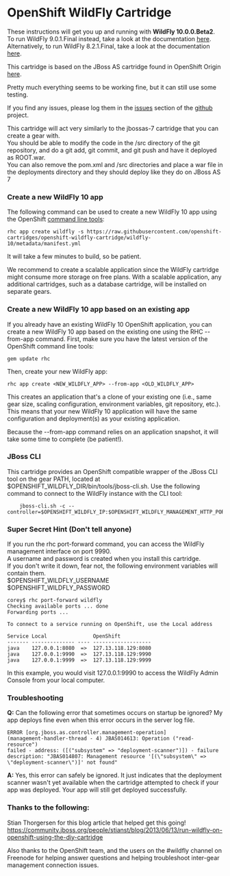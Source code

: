 # OpenShift WildFly Cartridge

These instructions will get you up and running with **WildFly 10.0.0.Beta2**. To run WildFly 9.0.1.Final instead, take a look at the documentation [here](https://github.com/openshift-cartridges/openshift-wildfly-cartridge/tree/wildfly-9). Alternatively, to run WildFly 8.2.1.Final, take a look at the documentation [here](https://github.com/openshift-cartridges/openshift-wildfly-cartridge/tree/wildfly-8).

This cartridge is based on the JBoss AS cartridge found in OpenShift Origin [here](https://github.com/openshift/origin-server/tree/master/cartridges/openshift-origin-cartridge-jbossas).  

Pretty much everything seems to be working fine, but it can still use some testing.  

If you find any issues, please log them in the [issues](https://github.com/openshift-cartridges/openshift-wildfly-cartridge/issues) section of the [github](https://github.com/openshift-cartridges/openshift-wildfly-cartridge) project.  

This cartridge will act very similarly to the jbossas-7 cartridge that you can create a gear with.  
You should be able to modify the code in the /src directory of the git repository, and do a git add, git commit, and git push and have it deployed as ROOT.war.  
You can also remove the pom.xml and /src directories and place a war file in the deployments directory and they should deploy like they do on JBoss AS 7  

### Create a new WildFly 10 app

The following command can be used to create a new WildFly 10 app using the OpenShift [command line tools](https://www.openshift.com/get-started):

	rhc app create wildfly -s https://raw.githubusercontent.com/openshift-cartridges/openshift-wildfly-cartridge/wildfly-10/metadata/manifest.yml
	
It will take a few minutes to build, so be patient.

We recommend to create a scalable application since the WildFly cartridge might consume more storage on free plans. With a scalable application, any additional cartridges, such as a database cartridge, will be installed on separate gears.

### Create a new WildFly 10 app based on an existing app

If you already have an existing WildFly 10 OpenShift application, you can create a new WildFly 10 app based on the existing one using the RHC --from-app command. First, make sure you have the latest version of the OpenShift command line tools:

    gem update rhc

Then, create your new WildFly app:

    rhc app create <NEW_WILDFLY_APP> --from-app <OLD_WILDFLY_APP>

This creates an application that's a clone of your existing one (i.e., same gear size, scaling configuration, environment variables, git repository, etc.). This means that your new WildFly 10 application will have the same configuration and deployment(s) as your existing application.

Because the --from-app command relies on an application snapshot, it will take some time to complete (be patient!).

### JBoss CLI

This cartridge provides an OpenShift compatible wrapper of the JBoss CLI tool on the gear PATH, located at $OPENSHIFT_WILDFLY_DIR/bin/tools/jboss-cli.sh. Use the following command to connect to the WildFly instance with the CLI tool:

        jboss-cli.sh -c --controller=$OPENSHIFT_WILDFLY_IP:$OPENSHIFT_WILDFLY_MANAGEMENT_HTTP_PORT

### Super Secret Hint (Don't tell anyone)

If you run the rhc port-forward command, you can access the WildFly management interface on port 9990.  
A username and password is created when you install this cartridge.  
If you don't write it down, fear not, the following environment variables will contain them.  
$OPENSHIFT_WILDFLY_USERNAME  
$OPENSHIFT_WILDFLY_PASSWORD

	corey$ rhc port-forward wildfly
	Checking available ports ... done
	Forwarding ports ...

	To connect to a service running on OpenShift, use the Local address

	Service Local               OpenShift
	------- -------------- ---- -------------------
	java    127.0.0.1:8080  =>  127.13.118.129:8080
	java    127.0.0.1:9990  =>  127.13.118.129:9990
	java    127.0.0.1:9999  =>  127.13.118.129:9999
	
In this example, you would visit 127.0.0.1:9990 to access the WildFly Admin Console from your local computer.

### Troubleshooting

**Q:** Can the following error that sometimes occurs on startup be ignored? My app deploys fine even when this error occurs in the server log file.


```
ERROR [org.jboss.as.controller.management-operation] 
(management-handler-thread - 4) JBAS014613: Operation ("read-resource") 
failed - address: ([("subsystem" => "deployment-scanner")]) - failure 
description: "JBAS014807: Management resource '[(\"subsystem\" => 
\"deployment-scanner\")]' not found"
```

**A:**  Yes, this error can safely be ignored. It just indicates that the deployment scanner wasn't yet available when the cartridge attempted to check if your app was deployed. Your app will still get deployed successfully. 

### Thanks to the following:
Stian Thorgersen for this blog article that helped get this going!
https://community.jboss.org/people/stianst/blog/2013/06/13/run-wildfly-on-openshift-using-the-diy-cartridge

Also thanks to the OpenShift team, and the users on the #wildfly channel on Freenode for helping answer questions and helping troubleshoot inter-gear management connection issues.


